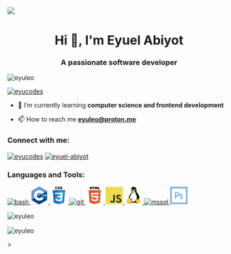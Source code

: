 <p align=center">
<a href="https://github.com/Eyuleo">
  <img src="https://cdn.dribbble.com/users/348324/screenshots/6536376/25-05-barte-superellipse-dribble.gif">
</a>
</p>
<h1 align="center">Hi 👋, I'm Eyuel Abiyot</h1>
<h3 align="center">A passionate software developer</h3>

<p align="left"> <img src="https://komarev.com/ghpvc/?username=eyuleo&label=Profile%20views&color=0e75b6&style=flat" alt="eyuleo" /> </p>

<p align="left"> <a href="https://twitter.com/eyucodes" target="blank"><img src="https://img.shields.io/twitter/follow/eyucodes?logo=twitter&style=for-the-badge" alt="eyucodes" /></a> </p>

- 🌱 I’m currently learning **computer science and frontend development**

- 📫 How to reach me **eyuleo@proton.me**

<h3 align="left">Connect with me:</h3>
<p align="left">
<a href="https://twitter.com/eyucodes" target="blank"><img align="center" src="https://raw.githubusercontent.com/rahuldkjain/github-profile-readme-generator/master/src/images/icons/Social/twitter.svg" alt="eyucodes" height="30" width="40" /></a>
<a href="https://linkedin.com/in/eyuel-abiyot" target="blank"><img align="center" src="https://raw.githubusercontent.com/rahuldkjain/github-profile-readme-generator/master/src/images/icons/Social/linked-in-alt.svg" alt="eyuel-abiyot" height="30" width="40" /></a>
</p>

<h3 align="left">Languages and Tools:</h3>
<p align="left"> <a href="https://www.gnu.org/software/bash/" target="_blank" rel="noreferrer"> <img src="https://www.vectorlogo.zone/logos/gnu_bash/gnu_bash-icon.svg" alt="bash" width="40" height="40"/> </a> <a href="https://www.w3schools.com/cpp/" target="_blank" rel="noreferrer"> <img src="https://raw.githubusercontent.com/devicons/devicon/master/icons/cplusplus/cplusplus-original.svg" alt="cplusplus" width="40" height="40"/> </a> <a href="https://www.w3schools.com/css/" target="_blank" rel="noreferrer"> <img src="https://raw.githubusercontent.com/devicons/devicon/master/icons/css3/css3-original-wordmark.svg" alt="css3" width="40" height="40"/> </a> <a href="https://git-scm.com/" target="_blank" rel="noreferrer"> <img src="https://www.vectorlogo.zone/logos/git-scm/git-scm-icon.svg" alt="git" width="40" height="40"/> </a> <a href="https://www.w3.org/html/" target="_blank" rel="noreferrer"> <img src="https://raw.githubusercontent.com/devicons/devicon/master/icons/html5/html5-original-wordmark.svg" alt="html5" width="40" height="40"/> </a> <a href="https://developer.mozilla.org/en-US/docs/Web/JavaScript" target="_blank" rel="noreferrer"> <img src="https://raw.githubusercontent.com/devicons/devicon/master/icons/javascript/javascript-original.svg" alt="javascript" width="40" height="40"/> </a> <a href="https://www.linux.org/" target="_blank" rel="noreferrer"> <img src="https://raw.githubusercontent.com/devicons/devicon/master/icons/linux/linux-original.svg" alt="linux" width="40" height="40"/> </a> <a href="https://www.microsoft.com/en-us/sql-server" target="_blank" rel="noreferrer"> <img src="https://www.svgrepo.com/show/303229/microsoft-sql-server-logo.svg" alt="mssql" width="40" height="40"/> </a> <a href="https://www.photoshop.com/en" target="_blank" rel="noreferrer"> <img src="https://raw.githubusercontent.com/devicons/devicon/master/icons/photoshop/photoshop-line.svg" alt="photoshop" width="40" height="40"/> </a> </p>

<p><img align="center" src="https://github-readme-stats.vercel.app/api/top-langs?username=eyuleo&show_icons=true&locale=en&layout=compact" alt="eyuleo" /></p>

<p><img align="center" src="https://github-readme-streak-stats.herokuapp.com/?user=eyuleo&" alt="eyuleo" /></p>
>

